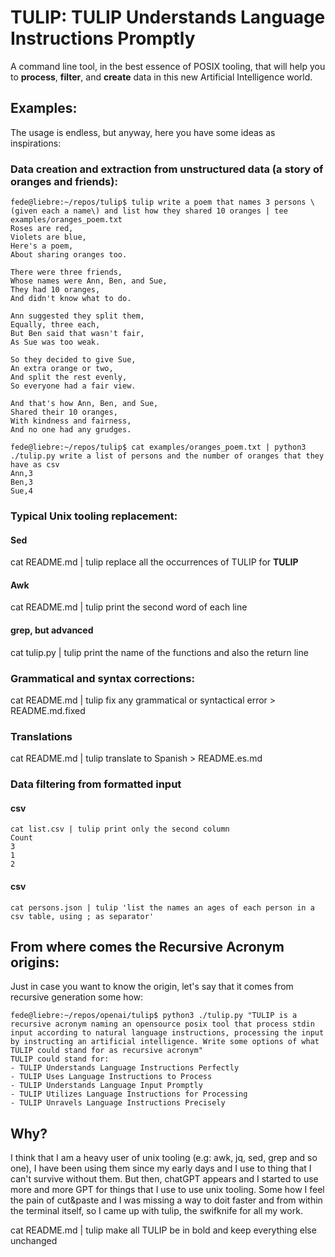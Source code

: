 # TULIP: TULIP Understands Language Instructions Promptly

A command line tool, in the best essence of POSIX tooling, that will help you to **process**, **filter**, and **create** data in this new Artificial Intelligence world.


## Examples:
The usage is endless, but anyway, here you have some ideas as inspirations:
### Data creation and extraction from unstructured data (a story of oranges and friends):
```
fede@liebre:~/repos/tulip$ tulip write a poem that names 3 persons \(given each a name\) and list how they shared 10 oranges | tee examples/oranges_poem.txt
Roses are red,
Violets are blue,
Here's a poem,
About sharing oranges too.

There were three friends,
Whose names were Ann, Ben, and Sue,
They had 10 oranges,
And didn't know what to do.

Ann suggested they split them,
Equally, three each,
But Ben said that wasn't fair,
As Sue was too weak.

So they decided to give Sue,
An extra orange or two,
And split the rest evenly,
So everyone had a fair view.

And that's how Ann, Ben, and Sue,
Shared their 10 oranges,
With kindness and fairness,
And no one had any grudges.

fede@liebre:~/repos/tulip$ cat examples/oranges_poem.txt | python3 ./tulip.py write a list of persons and the number of oranges that they have as csv
Ann,3
Ben,3
Sue,4
```
### Typical Unix tooling replacement:
#### Sed
cat README.md | tulip replace all the occurrences of TULIP for **TULIP**
#### Awk
cat README.md | tulip print the second word of each line
#### grep, but advanced
cat tulip.py | tulip print the name of the functions and also the return line 

### Grammatical and syntax corrections:

cat README.md | tulip fix any grammatical or syntactical error > README.md.fixed

### Translations
cat README.md | tulip translate to Spanish > README.es.md

### Data filtering from formatted input
#### csv
```
cat list.csv | tulip print only the second column
Count
3
1
2

```
#### csv
```
cat persons.json | tulip 'list the names an ages of each person in a csv table, using ; as separator'

```


## From where comes the Recursive Acronym origins:

Just in case you want to know the origin, let's say that it comes from recursive generation some how:
```
fede@liebre:~/repos/openai/tulip$ python3 ./tulip.py "TULIP is a recursive acronym naming an opensource posix tool that process stdin input according to natural language instructions, processing the input by instructing an artificial intelligence. Write some options of what TULIP could stand for as recursive acronym"
TULIP could stand for:
- TULIP Understands Language Instructions Perfectly
- TULIP Uses Language Instructions to Process
- TULIP Understands Language Input Promptly
- TULIP Utilizes Language Instructions for Processing
- TULIP Unravels Language Instructions Precisely
```



## Why?

I think that I am a heavy user of unix tooling (e.g: awk, jq, sed, grep and so one), I have been using them since my early days and I use to thing that I can't survive without them. But then, chatGPT appears and I started to use more and more GPT for things that I use to use unix tooling. Some how I feel the pain of cut&paste and I was missing a way to doit faster and from within the terminal itself, so I came up with tulip, the swifknife for all my work. 


cat README.md | tulip make all TULIP be in bold and keep everything else unchanged
